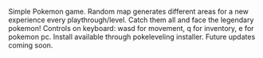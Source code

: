 Simple Pokemon game.
Random map generates different areas for a new experience every playthrough/level.
Catch them all and face the legendary pokemon!
Controls on keyboard: wasd for movement, q for inventory, e for pokemon pc.
Install available through pokeleveling installer.
Future updates coming soon.
